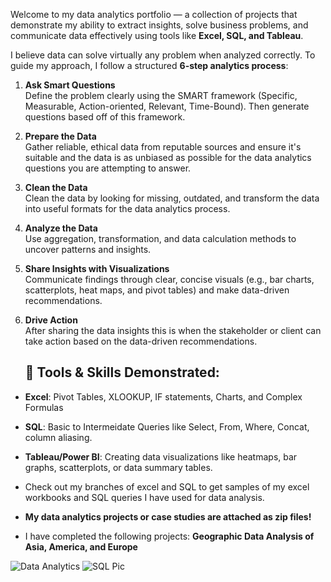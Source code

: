 Welcome to my data analytics portfolio — a collection of projects that demonstrate my ability to extract insights, solve business problems, and communicate data effectively using tools like **Excel, SQL, and Tableau**.

I believe data can solve virtually any problem when analyzed correctly. To guide my approach, I follow a structured **6-step analytics process**:

1. **Ask Smart Questions**  
   Define the problem clearly using the SMART framework (Specific, Measurable, Action-oriented, Relevant, Time-Bound). Then generate questions based off of this framework. 

2. **Prepare the Data**  
   Gather reliable, ethical data from reputable sources and ensure it's suitable and the data is as unbiased as possible for the data analytics questions you are attempting to answer.

3. **Clean the Data**  
   Clean the data by looking for missing, outdated, and transform the data into useful formats for the data analytics process.
   
5. **Analyze the Data**  
   Use aggregation, transformation, and data calculation methods to uncover patterns and insights.

6. **Share Insights with Visualizations**  
   Communicate findings through clear, concise visuals (e.g., bar charts, scatterplots, heat maps, and pivot tables) and make data-driven recommendations.

7. **Drive Action**  
   After sharing the data insights this is when the stakeholder or client can take action based on the data-driven recommendations.

   ## 🔧 Tools & Skills Demonstrated:
- **Excel**: Pivot Tables, XLOOKUP, IF statements, Charts, and Complex Formulas
- **SQL**: Basic to Intermeidate Queries like Select, From, Where, Concat, column aliasing.
- **Tableau/Power BI**: Creating data visualizations like heatmaps, bar graphs, scatterplots, or data summary tables.

- Check out my branches of excel and SQL to get samples of my excel workbooks and SQL queries I have used for data analysis.
- **My data analytics projects or case studies are attached as zip files!**
-    I have completed the following projects: **Geographic Data Analysis of Asia, America, and Europe**

 ![Data Analytics](https://github.com/user-attachments/assets/4d0fdfdb-e33c-43a8-b96a-1cebadb860f3) 
 ![SQL Pic](https://github.com/user-attachments/assets/387cb6f5-60e8-49d0-ba5f-fd78a13ab398)


